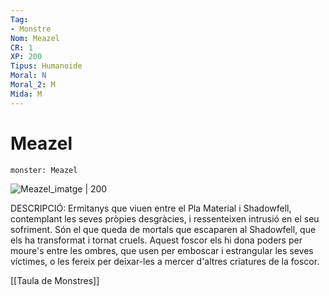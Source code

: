 ```yaml
---
Tag:
- Monstre
Nom: Meazel
CR: 1
XP: 200
Tipus: Humanoide
Moral: N
Moral_2: M
Mida: M
---
```

# Meazel

```statblock
monster: Meazel
```

![Meazel_imatge | 200](https://static.wikia.nocookie.net/forgottenrealms/images/8/83/Meazel-5e.png/revision/latest?cb&#x3D;20180526174534)

DESCRIPCIÓ: 
Ermitanys que viuen entre el Pla Material i Shadowfell, contemplant les seves pròpies desgràcies, i ressenteixen intrusió en el seu sofriment. Són el que queda de mortals que escaparen al Shadowfell, que els ha transformat i tornat cruels. Aquest foscor els hi dona poders per moure's entre les ombres, que usen per emboscar i estrangular les seves víctimes, o les fereix per deixar-les a mercer d'altres criatures de la foscor.

[[Taula de Monstres]]